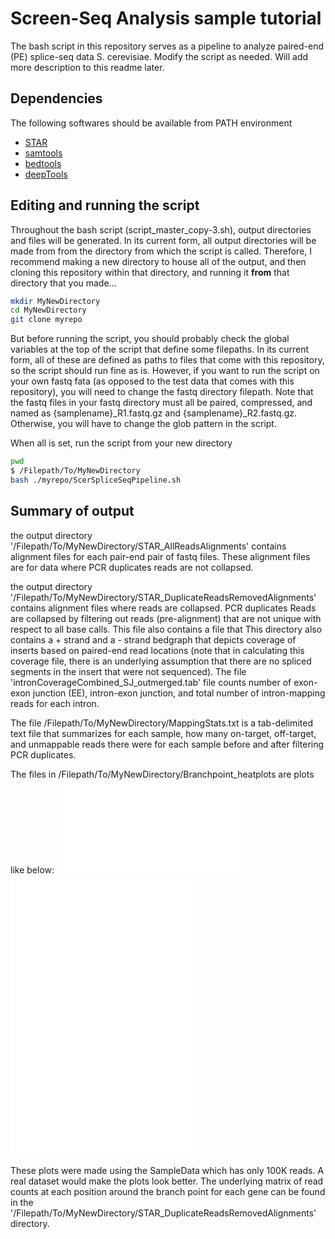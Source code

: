 # Screen-Seq Analysis sample tutorial

The bash script in this repository serves as a pipeline to analyze paired-end (PE) splice-seq data S. cerevisiae. Modify the script as needed. Will add more description to this readme later.

## Dependencies

The following softwares should be available from PATH environment
- [STAR](https://github.com/alexdobin/STAR)
- [samtools](http://samtools.sourceforge.net)
- [bedtools](http://bedtools.readthedocs.io/en/latest/#)
- [deepTools](http://deeptools.readthedocs.io/en/latest/)

## Editing and running the script

Throughout the bash script (script_master_copy-3.sh), output directories and files will be generated. In its current form, all output directories will be made from from the directory from which the script is called. Therefore, I recommend making a new directory to house all of the output, and then cloning this repository within that directory, and running it **from** that directory that you made...

```bash
mkdir MyNewDirectory
cd MyNewDirectory
git clone myrepo
```

But before running the script, you should probably check the global variables at the top of the script that define some filepaths. In its current form, all of these are defined as paths to files that come with this repository, so the script should run fine as is. However, if you want to run the script on your own fastq fata (as opposed to the test data that comes with this repository), you will need to change the fastq directory filepath. Note that the fastq files in your fastq directory must all be paired, compressed, and named as {samplename}\_R1.fastq.gz and {samplename}_R2.fastq.gz. Otherwise, you will have to change the glob pattern in the script.

When all is set, run the script from your new directory

```bash
pwd
$ /Filepath/To/MyNewDirectory
bash ./myrepo/ScerSpliceSeqPipeline.sh
```

## Summary of output

the output directory '/Filepath/To/MyNewDirectory/STAR_AllReadsAlignments' contains alignment files for each pair-end pair of fastq files. These alignment files are for data where PCR duplicates reads are not collapsed.

the  output directory '/Filepath/To/MyNewDirectory/STAR\_DuplicateReadsRemovedAlignments' contains alignment files where reads are collapsed. PCR duplicates Reads are collapsed by filtering out reads (pre-alignment) that are not unique with respect to all base calls. This file also contains a file that  This directory also contains a + strand and a - strand bedgraph that depicts coverage of inserts based on paired-end read locations (note that in calculating this coverage file, there is an underlying assumption that there are no spliced segments in the insert that were not sequenced). The file 'intronCoverageCombined\_SJ_outmerged.tab' file counts number of exon-exon junction (EE), intron-exon junction, and total number of intron-mapping reads for each intron.

The file /Filepath/To/MyNewDirectory/MappingStats.txt is a tab-delimited text file that summarizes for each sample, how many on-target, off-target, and unmappable reads there were for each sample before and after filtering PCR duplicates.

The files in /Filepath/To/MyNewDirectory/Branchpoint_heatplots are plots like below:
![alt text](./images/100K\_Subsampled.BranchPointAbsoluteMeanPeak.pdf)
![alt text](./images/100K\_Subsampled.BranchPointRelativeMeanCutoff.pdf)
![alt text](./images/100K\_Subsampled.TSSAbsoluteMeanPeak.pdf)
![alt text](./images/100K\_Subsampled.TSSRelativeMeanCutoff.pdf)

These plots were made using the SampleData which has only 100K reads. A real dataset would make the plots look better. The underlying matrix of read counts at each position around the branch point for each gene can be found in the '/Filepath/To/MyNewDirectory/STAR\_DuplicateReadsRemovedAlignments' directory. 

